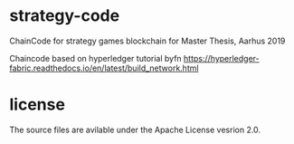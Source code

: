 # strategy-code
ChainCode for strategy games blockchain for Master Thesis, Aarhus 2019

Chaincode based on hyperledger tutorial byfn <https://hyperledger-fabric.readthedocs.io/en/latest/build_network.html>

# license
The source files are avilable under the Apache License vesrion 2.0.
